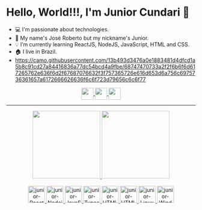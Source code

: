 # Hello, World!!!, I'm Junior Cundari 👋

- 💻 I'm passionate about technologies.
- 👥 My name's José Roberto but my nickname's Junior.
- 💡 I’m currently learning ReactJS, NodeJS, JavaScript, HTML and CSS.
- 🏠 I live in Brazil.
- https://camo.githubusercontent.com/13b493d3476a0e1883481d4dfcd1a5b8c91cd27a84416836a77dc54bcd4a9fbe/68747470733a2f2f6b6f6d617265762e636f6d2f67687076632f3f757365726e616d653d6a756c6975736361657a6172666626636f6c6f723d79656c6c6f77

<section>
  <div align="center">
    <a href="https://www.instagram.com/juniiorcundari/" target="_blank">
    <img align="center" height="32" src="https://img.shields.io/badge/juniiorcundari-gray?style=for-the-badge&logo=Instagram&logoColor=white"/>
    </a>
    <a href = "mailto:jrcundari@yahoo.com.br" target="_blank" >
    <img align="center" height="32" src="https://img.shields.io/badge/jrcundari@yahoo.com.br-gray?style=for-the-badge&logo=Yahoo">
    </a>
    <a href="https://www.linkedin.com/in/juniorcundari/" target="_blank">
    <img align="center" height="32" src="https://img.shields.io/badge/Junior%20Cundari-gray?style=for-the-badge&logo=Linkedin" />
    </a>
  </div>
  <hr>
  <div align="center">
    <a href="https://github.com/JuniorCundari">
    <img height="180em" src="https://github-readme-stats.vercel.app/api?username=JuniorCundari&show_icons=true&theme=discord_old_blurple&include_all_commits=true&count_private=true"/>
    <img height="180em" src="https://github-readme-stats.vercel.app/api/top-langs/?username=JuniorCundari&langs_count=8&theme=discord_old_blurple"/>
  </div>
  
  <div style="display: inline_block" align="center"><br>
    <img height="45" alt="junior-Reactjs" src="https://img.shields.io/badge/React.js-191e26?style=for-the-badge&logo=React" />
    <img height="45" alt="junior-Nodejs" src="https://img.shields.io/badge/Node.js-191e26?style=for-the-badge&logo=Node.js" />
    <img height="45" alt="junior-JavaScript" src="https://img.shields.io/badge/JavaScript-191e26?style=for-the-badge&logo=JavaScript" />
    <img height="45" alt="junior-Typescript" src="https://img.shields.io/badge/Typescript-191e26?style=for-the-badge&logo=Typescript" />
    <img height="45" alt="junior-HTML5" src="https://img.shields.io/badge/HTML5-191e26?style=for-the-badge&logo=HTML5" />
    <img height="45" alt="junior-HTML5" src="https://img.shields.io/badge/CSS3-191e26?style=for-the-badge&logo=CSS3&logoColor=1572B6" />
    <img height="45" alt="junior-Linux" src="https://img.shields.io/badge/Linux-191e26?style=for-the-badge&logo=Linux&logoColor=white" />
    <img height="45" alt="junior-Windows" src="https://img.shields.io/badge/Windows-191e26?style=for-the-badge&logo=Windows" />
  </div>
</section>

